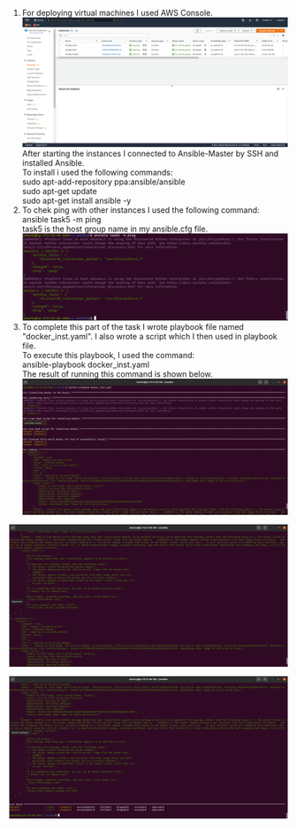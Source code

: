 1. For deploying virtual machines I used AWS Console.  
![alt text](screenshots/Ansible_instances.png "2 EC2 Amazon Linux 2 and 1 Ubuntu")  
After starting the instances I connected to Ansible-Master by SSH and installed Ansible.  
To install i used the following commands:  
	sudo apt-add-repository ppa:ansible/ansible  
	sudo apt-get update  
	sudo apt-get install ansible -y  
2. To chek ping with other instances I used the following command:  
	ansible task5 -m ping  
task5 is the host group name in my ansible.cfg file.  
![alt text](screenshots/Ansible_ping.png "ping to hosts")  
3. To complete this part of the task I wrote playbook file named "docker_inst.yaml". I also wrote a script which I then used in playbook file.  
To execute this playbook, I used the command:  
	ansible-playbook docker_inst.yaml  
The result of running this command is shown below.  
![alt text](screenshots/Ansible_install_Docker_1.png "install Docker results")  

![alt text](screenshots/Ansible_install_Docker_2.png "install Docker results")  

![alt text](screenshots/Ansible_install_Docker_3.png "install Docker results")  
